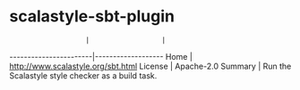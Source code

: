 
# scalastyle-sbt-plugin

                       |                  |
-----------------------|-------------------
Home                   | http://www.scalastyle.org/sbt.html
License                | Apache-2.0
Summary                | Run the Scalastyle style checker as a build task.
